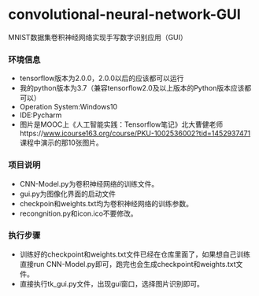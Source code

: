 # convolutional-neural-network-GUI
MNIST数据集卷积神经网络实现手写数字识别应用（GUI）

### 环境信息
* tensorflow版本为2.0.0，2.0.0以后的应该都可以运行
* 我的python版本为3.7（兼容tensorflow2.0及以上版本的Python版本应该都可以）
* Operation System:Windows10
* IDE:Pycharm
* 图片是MOOC上《人工智能实践：Tensorflow笔记》北大曹健老师https://www.icourse163.org/course/PKU-1002536002?tid=1452937471 课程中演示的那10张图片。
### 项目说明
* CNN-Model.py为卷积神经网络的训练文件。
* gui.py为图像化界面的启动文件
* checkpoin和weights.txt均为卷积神经网络的训练参数。
* recongnition.py和icon.ico不要修改。
### 执行步骤
* 训练好的checkpoint和weights.txt文件已经在仓库里面了，如果想自己训练直接run CNN-Model.py即可，跑完也会生成checkpoint和weights.txt文件。
* 直接执行tk_gui.py文件，出现gui窗口，选择图片识别即可。
